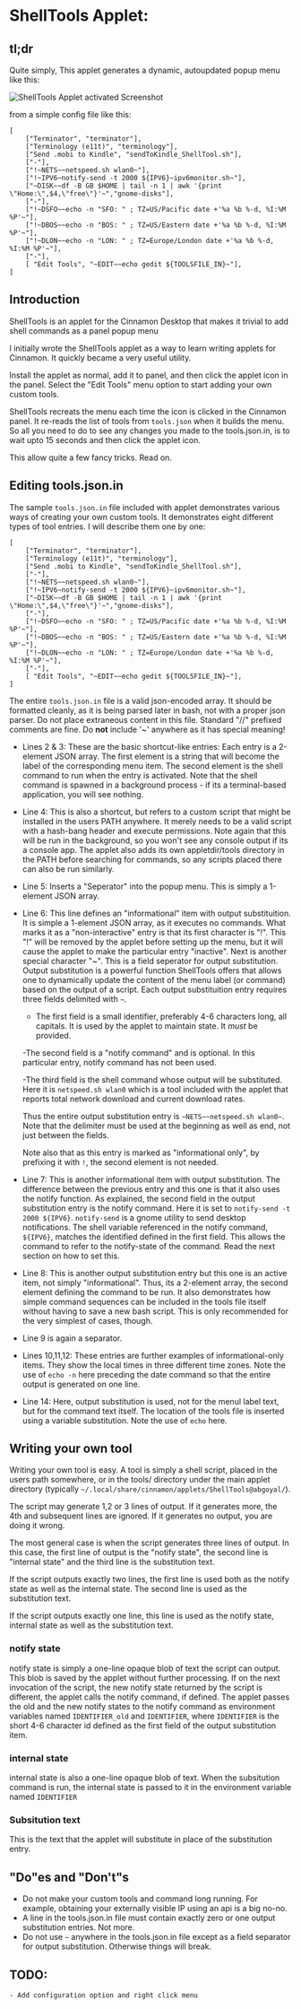 # ShellTools Applet:

## tl;dr

Quite simply, This applet generates a dynamic, autoupdated popup menu like this:

![ShellTools Applet activated Screenshot](ShellTools-1.png??raw=true)

from a simple config file like this:

```
[ 
    ["Terminator", "terminator"], 
    ["Terminology (e11t)", "terminology"], 
    ["Send .mobi to Kindle", "sendToKindle_ShellTool.sh"],
    ["-"],
    ["!~NETS~~netspeed.sh wlan0~"],
    ["!~IPV6~notify-send -t 2000 ${IPV6}~ipv6monitor.sh~"],
    ["~DISK~~df -B GB $HOME | tail -n 1 | awk '{print \"Home:\",$4,\"free\"}'~","gnome-disks"],
    ["-"],
    ["!~DSFO~~echo -n "SFO: " ; TZ=US/Pacific date +'%a %b %-d, %I:%M %P'~"],
    ["!~DBOS~~echo -n "BOS: " ; TZ=US/Eastern date +'%a %b %-d, %I:%M %P'~"],
    ["!~DLON~~echo -n "LON: " ; TZ=Europe/London date +'%a %b %-d, %I:%M %P'~"],
    ["-"],
    [ "Edit Tools", "~EDIT~~echo gedit ${TOOLSFILE_IN}~"],
]
```

## Introduction
ShellTools is an applet for the Cinnamon Desktop that makes it trivial to add shell commands as a panel popup menu

I initially wrote the ShellTools applet as a way to learn writing applets for Cinnamon. It quickly became a very useful utility.

Install the applet as normal, add it to panel, and then click the applet icon in the panel. Select the "Edit Tools" menu option
to start adding your own custom tools.

ShellTools recreats the menu each time the icon is clicked in the Cinnamon panel. It re-reads the list of tools from
`tools.json` when it builds the menu. So all you need to do to see any changes you made to the tools.json.in, is to wait upto 15 seconds
and then click the applet icon.

This allow quite a few fancy tricks. Read on.

## Editing tools.json.in

The sample `tools.json.in` file included with applet demonstrates various ways of creating your own custom tools. It demonstrates eight different
types of tool entries. I will describe them one by one:

```
[ 
    ["Terminator", "terminator"], 
    ["Terminology (e11t)", "terminology"], 
    ["Send .mobi to Kindle", "sendToKindle_ShellTool.sh"],
    ["-"],
    ["!~NETS~~netspeed.sh wlan0~"],
    ["!~IPV6~notify-send -t 2000 ${IPV6}~ipv6monitor.sh~"],
    ["~DISK~~df -B GB $HOME | tail -n 1 | awk '{print \"Home:\",$4,\"free\"}'~","gnome-disks"],
    ["-"],
    ["!~DSFO~~echo -n "SFO: " ; TZ=US/Pacific date +'%a %b %-d, %I:%M %P'~"],
    ["!~DBOS~~echo -n "BOS: " ; TZ=US/Eastern date +'%a %b %-d, %I:%M %P'~"],
    ["!~DLON~~echo -n "LON: " ; TZ=Europe/London date +'%a %b %-d, %I:%M %P'~"],
    ["-"],
    [ "Edit Tools", "~EDIT~~echo gedit ${TOOLSFILE_IN}~"],
]
```
The entire `tools.json.in` file is a valid json-encoded array. It should be formatted cleanly, as it is being parsed later in bash, not with a proper
json parser. Do not place extraneous content in this file. Standard "//" prefixed comments are fine. Do __not__ include '~' anywhere as it has special meaning!

- Lines 2 & 3: These are the basic shortcut-like entries: Each entry is a 2-element JSON array. 
  The first element is a string that will become the label of the corresponding menu item. 
  The second element is the shell command to run when the entry is activated.
  Note that the shell command is spawned in a background process - if its a terminal-based application, you will see nothing.

- Line 4: This is also a shortcut, but refers to a custom script that might be installed in the users PATH anywhere. 
  It merely needs to be a valid script with a hash-bang header and execute permissions. Note again that this will be 
  run in the background, so you won't see any console output if its a console app. The applet also adds its own appletdir/tools directory
  in the PATH before searching for commands, so any scripts placed there can also be run similarly.

- Line 5: Inserts a "Seperator" into the popup menu. This is simply a 1-element JSON array.

- Line 6: This line defines an "informational" item with output substituition. It is simple a 1-element JSON array, as it executes no commands. 
  What marks it as a "non-interactive" entry is that its first character is "!". This "!" will be removed by the applet
  before setting up the menu, but it will cause the applet to make the particular entry "inactive".
  Next is another special character "~". This is a field seperator for output substitution.
  Output substitution is a powerful function ShellTools offers that allows one to dynamically update the content of the menu label (or command) 
  based on the output of a script. Each output substituition entry requires three fields delimited with `~`.

   - The first field is a small identifier, preferably 4-6 characters long, all capitals. It is used by the applet to maintain state. It _must_ be provided.

   -The second field is a "notify command" and is optional. In this particular entry, notify command has not been used.

   -The third field is the shell command whose output will be substituted. Here it is `netspeed.sh wlan0` which is a tool included with the applet that
   reports total network download and current download rates. 
  
  Thus the entire output substitution entry is `~NETS~~netspeed.sh wlan0~`. Note that the delimiter must be used at the beginning as well as end, not
  just between the fields. 
  
  Note also that as this entry is marked as "informational only", by prefixing it with `!`, the second element is not needed.

- Line 7: This is another informational item with output substitution. 
  The difference between the previous entry and this one is that it also uses the notify function.
  As explained, the second field in the output substitution entry is the notify command. Here it is set to `notify-send -t 2000 ${IPV6}`.
  `notify-send` is a gnome utility to send desktop notifications. The shell variable referenced in the notify command, `${IPV6}`, matches the 
  identified defined in the first field. This allows the command to refer to the notify-state of the command. Read the next section on how to set this.

- Line 8: This is another output substitution entry but this one is an active item, not simply "informational". 
  Thus, its a 2-element array, the second element defining the command to be run. 
  It also demonstrates how simple command sequences can be included in the tools file itself without having to save a new bash script.
  This is only recommended for the very simplest of cases, though.

- Line 9 is again a separator.

- Lines 10,11,12: These entries are further examples of informational-only items. They show the local times in three different time zones.
  Note the use of `echo -n` here preceding the date command so that the entire output is generated on one line.

- Line 14: Here, output substitution is used, not for the menul label text, but for the command text itself. The location of the tools file is
  inserted using a variable substitution. Note the use of `echo` here.


## Writing your own tool

Writing your own tool is easy. A tool is simply a shell script, placed in the users path somewhere, or in the tools/ directory under the main applet directory
(typically `~/.local/share/cinnamon/applets/ShellTools@abgoyal/`). 

The script may generate 1,2 or 3 lines of output. If it generates more, the 4th and subsequent lines are ignored. If it generates no output, you are doing it wrong.

The most general case is when the script generates three lines of output. In this case, the first line of output is the "notify state", the second line is 
"internal state" and the third line is the substitution text. 

If the script outputs exactly two lines, the first line is used both as the notify state as well as the internal state. The second line is used as the substitution text.

If the script outputs exactly one line, this line is used as the notify state, internal state as well as the substitution text.

### notify state

notify state is simply a one-line opaque blob of text the script can output. This blob is saved by the applet without further processing. If on the next invocation of the script, the new notify state returned by the script is different, the applet calls the notify command, if defined. The applet passes the old and the new notify states to the notify command as environment variables named `IDENTIFIER_old` and `IDENTIFIER`, where `IDENTIFIER` is the short 4-6 character id defined as the first field of the output substitution item.

### internal state

internal state is also a one-line opaque blob of text. When the subsitution command is run, the internal state is passed to it in the environment variable named `IDENTIFIER` 

### Subsitution text

This is the text that the applet will substitute in place of the substitution entry.

## "Do"es and "Don't"s

- Do not make your custom tools and command long running. For example, obtaining your externally visible IP using an api is a big no-no.
- A line in the tools.json.in file must contain exactly zero or one output substitution entries. Not more. 
- Do not use `~` anywhere in the tools.json.in file except as a field separator for output substitution. Otherwise things will break.

## TODO:
	- Add configuration option and right click menu


